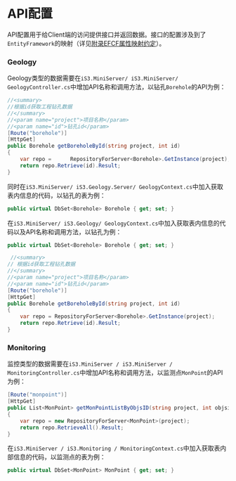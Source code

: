 #  API配置

API配置用于给Client端的访问提供接口并返回数据。接口的配置涉及到了`EntityFramework`的映射（详见[附录EFCF属性映射约定](../../chapter3/appendix.md)）。

### Geology

Geology类型的数据需要在`iS3.MiniServer/ iS3.MiniServer/ GeologyController.cs`中增加API名称和调用方法，以钻孔`Borehole`的API为例：

```cs
//<summary>
//根据id获取工程钻孔数据
//</summary>
//<param name="project">项目名称</param>
//<param name="id">钻孔id</param>
[Route("borehole")]
[HttpGet]
public Borehole getBoreholeById(string project, int id)
{
    var repo = 		RepositoryForServer<Borehole>.GetInstance(project);
    return repo.Retrieve(id).Result;
}
```

同时在`iS3.MiniServer/ iS3.Geology.Server/ GeologyContext.cs`中加入获取表内信息的代码，以钻孔的表为例：

```cs
public virtual DbSet<Borehole> Borehole { get; set; }
```

在`iS3.MiniServer/ iS3.Geology/ GeologyContext.cs`中加入获取表内信息的代码以及API名称和调用方法，以钻孔为例：

```csharp
public virtual DbSet<Borehole> Borehole { get; set; }
```

```csharp
 //<summary>
// 根据id获取工程钻孔数据
//</summary>
//<param name="project">项目名称</param>
//<param name="id">钻孔id</param>
[Route("borehole")]
[HttpGet]
public Borehole getBoreholeById(string project, int id)
{
    var repo = RepositoryForServer<Borehole>.GetInstance(project);
    return repo.Retrieve(id).Result;
}
```

### Monitoring

监控类型的数据需要在`iS3.MiniServer / iS3.MiniServer / MonitoringController.cs`中增加API名称和调用方法，以监测点`MonPoint`的API为例：

```cs
[Route("monpoint")]
[HttpGet]
public List<MonPoint> getMonPointListByObjsID(string project, int objsid, string filter)
{
    var repo = new RepositoryForServer<MonPoint>(project);
    return repo.RetrieveAll().Result;
}
```

在`iS3.MiniServer / iS3.Monitoring / MonitoringContext.cs`中加入获取表内部信息的代码，以监测点的表为例：

```cs
public virtual DbSet<MonPoint> MonPoint { get; set; }
```

